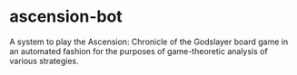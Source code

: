 ascension-bot
=============

A system to play the Ascension: Chronicle of the Godslayer board game in an automated fashion for the purposes of game-theoretic analysis of various strategies.
